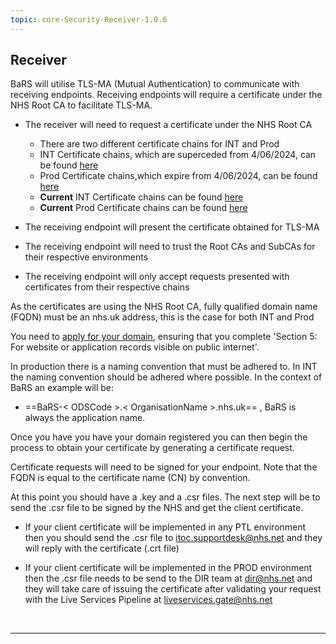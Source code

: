 ```yaml
---
topic: core-Security-Receiver-1.0.6
---
```


## Receiver

BaRS will utilise TLS-MA (Mutual Authentication) to communicate with receiving endpoints. Receiving endpoints will require a certificate under the NHS Root CA to facilitate TLS-MA.

- The receiver will need to request a certificate under the NHS Root CA
    - There are two different certificate chains for INT and Prod
    - INT Certificate chains, which are superceded from 4/06/2024, can be found [here](https://digital.nhs.uk/services/path-to-live-environments/integration-environment#rootca-and-subca-certificates)
    - Prod Certificate chains,which expire from 4/06/2024, can be found [here](https://digital.nhs.uk/services/path-to-live-environments/live-environment)
    - **Current** INT Certificate chains  can be found [here](https://pki.nhs.uk/G2Transition/)
    - **Current** Prod Certificate chains can be found [here](https://pki.nhs.uk/G2Transition/)


- The receiving endpoint will present the certificate obtained for TLS-MA
- The receiving endpoint will need to trust the Root CAs and SubCAs for their respective environments
- The receiving endpoint will only accept requests presented with certificates from their respective chains

As the certificates are using the NHS Root CA, fully qualified domain name (FQDN) must be an nhs.uk address, this is the case for both INT and Prod

You need to [apply for your domain](https://digital.nhs.uk/services/networking-addressing/apply-for-an-nhs.uk-domain-for-websites-and-web-applications), ensuring that you complete 'Section 5: For website or application records visible on public internet'.

In production there is a naming convention that must be adhered to. In INT the naming convention should be adhered where possible. In the context of BaRS an example will be:

- ==BaRS-< ODSCode >.< OrganisationName >.nhs.uk== , BaRS is always the application name.

Once you have you have your domain registered you can then begin the process to obtain your certificate by generating a certificate request.

Certificate requests will need to be signed for your endpoint. Note that the FQDN is equal to the certificate name (CN) by convention.

At this point you should have a .key and a .csr files. The next step will be to send the .csr file to be signed by the NHS and get the client certificate.

- If your client certificate will be implemented in any PTL environment then you should send the .csr file to [itoc.supportdesk@nhs.net](mailto:itoc.supportdesk@nhs.net) and they will reply with the certificate (.crt file)

- If your client certificate will be implemented in the PROD environment then the .csr file needs to be send to the DIR team at [dir@nhs.net](mailto:dir@nhs.net) and they will take care of issuing the certificate after validating your request with the Live Services Pipeline at  [liveservices.gate@nhs.net](mailto:liveservices.gate@nhs.net)

<br>
<hr>
